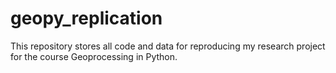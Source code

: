 # geopy_replication
This repository stores all code and data for reproducing my research project for the course Geoprocessing in Python.
